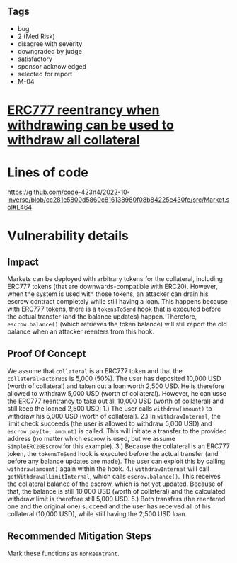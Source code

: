 ## Tags

- bug
- 2 (Med Risk)
- disagree with severity
- downgraded by judge
- satisfactory
- sponsor acknowledged
- selected for report
- M-04

# [ERC777 reentrancy when withdrawing can be used to withdraw all collateral](https://github.com/code-423n4/2022-10-inverse-findings/issues/206) 

# Lines of code

https://github.com/code-423n4/2022-10-inverse/blob/cc281e5800d5860c816138980f08b84225e430fe/src/Market.sol#L464


# Vulnerability details

## Impact
Markets can be deployed with arbitrary tokens for the collateral, including ERC777 tokens (that are downwards-compatible with ERC20). However, when the system is used with those tokens, an attacker can drain his escrow contract completely while still having a loan. This happens because with ERC777 tokens, there is a `tokensToSend` hook that is executed before the actual transfer (and the balance updates) happen. Therefore, `escrow.balance()` (which retrieves the token balance) will still report the old balance when an attacker reenters from this hook.

## Proof Of Concept
We assume that `collateral` is an ERC777 token and that the `collateralFactorBps` is 5,000 (50%). The user has deposited 10,000 USD (worth of collateral) and taken out a loan worth 2,500 USD. He is therefore allowed to withdraw 5,000 USD (worth of collateral). However, he can usse the ERC777 reentrancy to take out all 10,000 USD (worth of collateral) and still keep the loaned 2,500 USD:
1.) The user calls `withdraw(amount)` to withdraw his 5,000 USD (worth of collateral).
2.) In `withdrawInternal`, the limit check succeeds (the user is allowed to withdraw 5,000 USD) and `escrow.pay(to, amount)` is called. This will initiate a transfer to the provided address (no matter which escrow is used, but we assume `SimpleERC20Escrow` for this example).
3.) Because the collateral is an ERC777 token, the `tokensToSend` hook is executed before the actual transfer (and before any balance updates are made). The user can exploit this by calling `withdraw(amount)` again within the hook.
4.) `withdrawInternal` will call `getWithdrawalLimitInternal`, which calls `escrow.balance()`. This receives the collateral balance of the escrow, which is not yet updated. Because of that, the balance is still 10,000 USD (worth of collateral) and the calculated withdraw limit is therefore still 5,000 USD.
5.) Both transfers (the reentered one and the original one) succeed and the user has received all of his collateral (10,000 USD), while still having the 2,500 USD loan.

## Recommended Mitigation Steps
Mark these functions as `nonReentrant`.